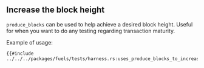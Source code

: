 ## Increase the block height 

`produce_blocks` can be used to help achieve a desired block height. Useful for when you want to do any testing regarding transaction maturity.

Example of usage:

````rust,ignore
{{#include ../../../packages/fuels/tests/harness.rs:uses_produce_blocks_to_increase_block_height}}
````
